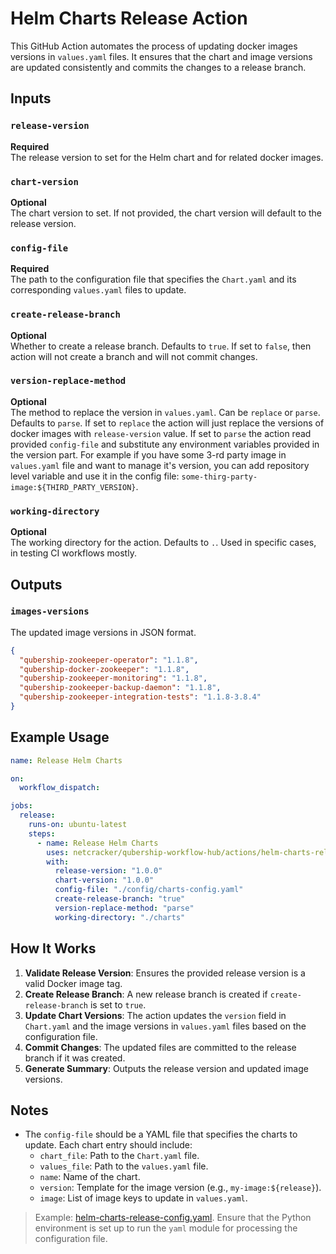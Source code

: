 # Helm Charts Release Action

This GitHub Action automates the process of updating docker images versions in `values.yaml` files. It ensures that the chart and image versions are updated consistently and commits the changes to a release branch.

## Inputs

### `release-version`

**Required**  
The release version to set for the Helm chart and for related docker images.

### `chart-version`

**Optional**  
The chart version to set. If not provided, the chart version will default to the release version.

### `config-file`

**Required**  
The path to the configuration file that specifies the `Chart.yaml` and its corresponding `values.yaml` files to update.

### `create-release-branch`

**Optional**  
Whether to create a release branch. Defaults to `true`. If set to `false`, then action will not create a branch and will not commit changes.

### `version-replace-method`

**Optional**  
The method to replace the version in `values.yaml`.
Can be `replace` or `parse`. Defaults to `parse`.
If set to `replace` the action will just replace the versions of docker images with `release-version` value. If set to `parse` the action read provided `config-file` and substitute any environment variables provided in the version part. For example if you have some 3-rd party image in `values.yaml` file and want to manage it's version, you can add repository level variable and use it in the config file: `some-thirg-party-image:${THIRD_PARTY_VERSION}`.

### `working-directory`

**Optional**  
The working directory for the action. Defaults to `.`. Used in specific cases, in testing CI workflows mostly.

## Outputs

### `images-versions`

The updated image versions in JSON format.

```json
{
  "qubership-zookeeper-operator": "1.1.8",
  "qubership-docker-zookeeper": "1.1.8",
  "qubership-zookeeper-monitoring": "1.1.8",
  "qubership-zookeeper-backup-daemon": "1.1.8",
  "qubership-zookeeper-integration-tests": "1.1.8-3.8.4"
}
```

## Example Usage

```yaml
name: Release Helm Charts

on:
  workflow_dispatch:

jobs:
  release:
    runs-on: ubuntu-latest
    steps:
      - name: Release Helm Charts
        uses: netcracker/qubership-workflow-hub/actions/helm-charts-release@main
        with:
          release-version: "1.0.0"
          chart-version: "1.0.0"
          config-file: "./config/charts-config.yaml"
          create-release-branch: "true"
          version-replace-method: "parse"
          working-directory: "./charts"
```

## How It Works

1. **Validate Release Version**: Ensures the provided release version is a valid Docker image tag.
2. **Create Release Branch**: A new release branch is created if `create-release-branch` is set to `true`.
3. **Update Chart Versions**: The action updates the `version` field in `Chart.yaml` and the image versions in `values.yaml` files based on the configuration file.
4. **Commit Changes**: The updated files are committed to the release branch if it was created.
5. **Generate Summary**: Outputs the release version and updated image versions.

## Notes

- The `config-file` should be a YAML file that specifies the charts to update. Each chart entry should include:
  - `chart_file`: Path to the `Chart.yaml` file.
  - `values_file`: Path to the `values.yaml` file.
  - `name`: Name of the chart.
  - `version`: Template for the image version (e.g., `my-image:${release}`).
  - `image`: List of image keys to update in `values.yaml`.

> Example: [helm-charts-release-config.yaml](./helm-charts-release-config.yaml).
> Ensure that the Python environment is set up to run the `yaml` module for processing the configuration file.
